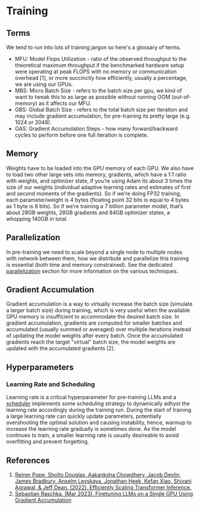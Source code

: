 # Training

## Terms

We tend to run into lots of training jargon so here's a glossary of terms.

- MFU: Model Flops Utilization - ratio of the observed throughput to the theoretical maximum throughput if the benchmarked hardware setup were operating at peak FLOPS with no memory or communication overhead [1], or more succinctly how efficiently, usually a percentage, we are using our GPUs.
- MBS: Micro Batch Size - refers to the batch size per gpu, we kind of want to tweak this to as large as possible without running OOM (out-of-memory) as it affects our MFU.
- GBS: Global Batch Size - refers to the total batch size per iteration and may include gradient accumulation, for pre-training its pretty large (e.g. 1024 or 2048).
- GAS: Gradient Accumulation Steps - how many forward/backward cycles to perform before one full iteration is complete.

## Memory

Weights have to be loaded into the GPU memory of each GPU. We also have to load two other large sets into memory, gradients, which have a 1:1 ratio with weights, and optimizer state, if you’re using Adam its about 3 times the size of our weights (individual adaptive learning rates and estimates of first and second moments of the gradients). So if we’re doing FP32 training, each parameter/weight is 4 bytes (floating point 32 bits is equal to 4 bytes as 1 byte is 8 bits). So if we’re training a 7 billion parameter model, that’s about 28GB weights, 28GB gradients and 84GB optimizer states, a whopping 140GB in total.

## Parallelization

In pre-training we need to scale beyond a single node to multiple nodes with network between them, how we distribute and parallelize this training is essential (both time and memory constrained). See the dedicated [parallelization](parallelization/README.md) section for more information on the various techniques.

## Gradient Accumulation

Gradient accumulation is a way to virtually increase the batch size (simulate a larger batch size) during training, which is very useful when the available GPU memory is insufficient to accommodate the desired batch size. In gradient accumulation, gradients are computed for smaller batches and accumulated (usually summed or averaged) over multiple iterations instead of updating the model weights after every batch. Once the accumulated gradients reach the target "virtual" batch size, the model weights are updated with the accumulated gradients [2].

## Hyperparameters

### Learning Rate and Scheduling

Learning rate is a critical hyperparameter for pre-training LLMs and a [scheduler](SCHEDULER.md) implements some scheduling strategy to dynamically adhyst the learning rate accordingly during the training run. During the start of training a large learning rate can quickly update parameters, potentially overshooting the optimal solution and causing instability, hence, warmup to increase the learning rate gradually is sometimes done. As the model continues to train, a smaller learning rate is usually desireable to avoid overfitting and prevent forgetting.

## References
1. [Reiner Pope, Sholto Douglas, Aakanksha Chowdhery, Jacob Devlin, James Bradbury, Anselm Levskaya, Jonathan Heek, Kefan Xiao, Shivani Agrawal, & Jeff Dean. (2022). Efficiently Scaling Transformer Inference.](https://arxiv.org/abs/2211.05102)
2. [Sebastian Raschka. (Mar 2023). Finetuning LLMs on a Single GPU Using Gradient Accumulation](https://lightning.ai/blog/gradient-accumulation/)
